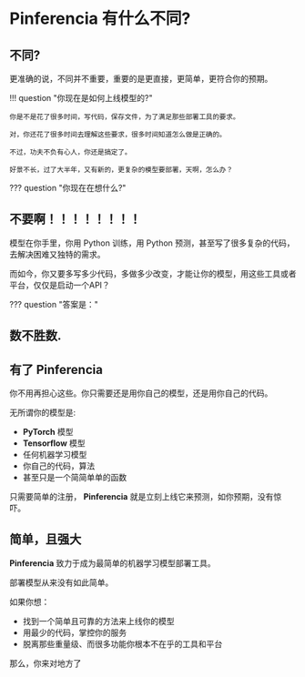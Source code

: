 # **Pinferencia** 有什么不同?

## 不同?

更准确的说，不同并不重要，重要的是更直接，更简单，更符合你的预期。

!!! question "你现在是如何上线模型的?"

    你是不是花了很多时间，写代码，保存文件，为了满足那些部署工具的要求。

    对，你还花了很多时间去理解这些要求，很多时间知道怎么做是正确的。

    不过，功夫不负有心人，你还是搞定了。

    好景不长，过了大半年，又有新的，更复杂的模型要部署，天啊，怎么办？

??? question "你现在在想什么?"
    <h2>**不要啊！！！！！！！！**</h2>

模型在你手里，你用 Python 训练，用 Python 预测，甚至写了很多复杂的代码，去解决困难又独特的需求。

而如今，你又要多写多少代码，多做多少改变，才能让你的模型，用这些工具或者平台，仅仅是启动一个API？

??? question "答案是："
    <h2>**数不胜数**.</h2>


## 有了 **Pinferencia**

你不用再担心这些。你只需要还是用你自己的模型，还是用你自己的代码。

无所谓你的模型是:

- **PyTorch** 模型
- **Tensorflow** 模型
- 任何机器学习模型
- 你自己的代码，算法
- 甚至只是一个简简单单的函数

只需要简单的注册， **Pinferencia** 就是立刻上线它来预测，如你预期，没有惊吓。

## 简单，且强大

**Pinferencia** 致力于成为最简单的机器学习模型部署工具。

部署模型从来没有如此简单。

如果你想：

- 找到一个简单且可靠的方法来上线你的模型
- 用最少的代码，掌控你的服务
- 脱离那些重量级、而很多功能你根本不在乎的工具和平台

那么，你来对地方了
